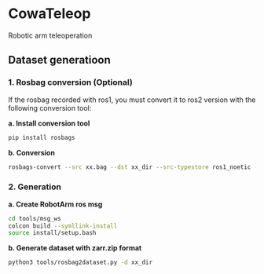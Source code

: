 # CowaTeleop
Robotic arm teleoperation

## Dataset generatioon

### 1. Rosbag conversion (Optional)

If the rosbag recorded with ros1, you must convert it to ros2 version with the following conversion tool:

**a. Install conversion tool**

```bash
pip install rosbags
```

**b. Conversion**

 ```bash
 rosbags-convert --src xx.bag --dst xx_dir --src-typestore ros1_noetic --dst-typestore ros2_iron
```

### 2. Generation

**a. Create RobotArm ros msg**

```bash
cd tools/msg_ws
colcon build --symllink-install
source install/setup.bash
```

**b. Generate dataset with zarr.zip format**

```bash
python3 tools/rosbag2dataset.py -d xx_dir
```